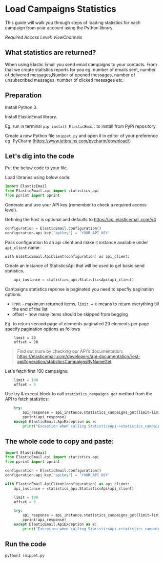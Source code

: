 # Load Campaigns Statistics

This guide will walk you through steps of loading statistics for each campaign from your account using the Python library. 

*Required Access Level: ViewChannels*

## What statistics are returned?
When using Elastic Email you send email campaigns to your contacts. From that we create statistics reports for you eg. number of emails sent, number of delivered messages,Number of opened messages, number of unsubscribed messages, number of clicked messages etc.

## Preparation
Install Python 3.

Install ElasticEmail library.

Eg. run in terminal `pip install ElasticEmail` to install from PyPi repository.

Create a new Python file `snippet.py` and open it in editor of your preference eg. PyCharm (https://www.jetbrains.com/pycharm/download/)

## Let's dig into the code

Put the below code to your file.

Load libraries using below code:

```python
import ElasticEmail
from ElasticEmail.api import statistics_api
from pprint import pprint
```

Generate and use your API key (remember to check a required access level).

Defining the host is optional and defaults to https://api.elasticemail.com/v4

```python
configuration = ElasticEmail.Configuration()
configuration.api_key['apikey'] = 'YOUR_API_KEY'
```

Pass configuration to an api client and make it instance available under `api_client` name:
```
with ElasticEmail.ApiClient(configuration) as api_client:
```

Create an instance of StatisticsApi that will be used to get basic send statistics.

```python
    api_instance = statistics_api.StatisticsApi(api_client)
```

Campaigns statistics reponse is paginated you need to specfiy pagination options:
- limit – maximum returned items, `limit = 0` means to return everything till the end of the list
- offset – how many items should be skipped from begging

Eg. to return second page of elements paginated 20 elements per page specify pagination options as follows
```
    limit = 20
    offset = 20
```

> Find out more by checking our API's documentation: https://elasticemail.com/developers/api-documentation/rest-api#operation/statisticsCampaignsByNameGet

Let's fetch first 100 campaigns:

```python
    limit = 100
    offset = 0 
```

Use try & except block to call `statistics_campaigns_get` method from the API to fetch statistics: 

```python
    try:
        api_response = api_instance.statistics_campaigns_get(limit=limit, offset=offset)
        pprint(api_response)
    except ElasticEmail.ApiException as e:
        print("Exception when calling StatisticsApi->statistics_campaigns_get: %s\n" % e)
```


## The whole code to copy and paste:

```python
import ElasticEmail
from ElasticEmail.api import statistics_api
from pprint import pprint

configuration = ElasticEmail.Configuration()
configuration.api_key['apikey'] = 'YOUR_API_KEY'

with ElasticEmail.ApiClient(configuration) as api_client:
    api_instance = statistics_api.StatisticsApi(api_client)

    limit = 100
    offset = 0

    try:
        api_response = api_instance.statistics_campaigns_get(limit=limit, offset=offset)
        pprint(api_response)
    except ElasticEmail.ApiException as e:
        print("Exception when calling StatisticsApi->statistics_campaigns_get: %s\n" % e)
```

## Run the code
```
python3 snippet.py
```
